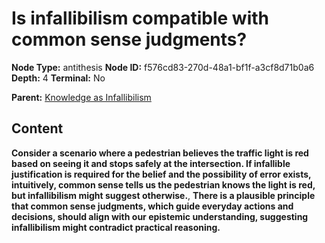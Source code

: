 # Is infallibilism compatible with common sense judgments?

**Node Type:** antithesis
**Node ID:** f576cd83-270d-48a1-bf1f-a3cf8d71b0a6
**Depth:** 4
**Terminal:** No

**Parent:** [Knowledge as Infallibilism](knowledge-as-infallibilism-synthesis-82427764-33dd-4339-b187-9cedd7ac6a36.md)

## Content

**Consider a scenario where a pedestrian believes the traffic light is red based on seeing it and stops safely at the intersection. If infallible justification is required for the belief and the possibility of error exists, intuitively, common sense tells us the pedestrian knows the light is red, but infallibilism might suggest otherwise.**, **There is a plausible principle that common sense judgments, which guide everyday actions and decisions, should align with our epistemic understanding, suggesting infallibilism might contradict practical reasoning.**
